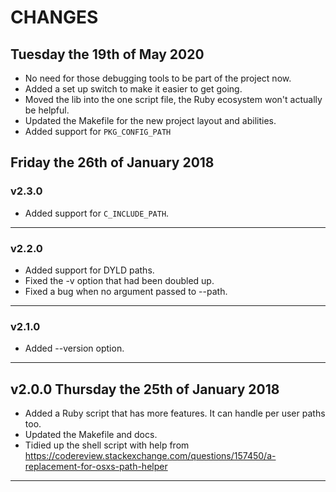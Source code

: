 # CHANGES #

## Tuesday the 19th of May 2020 ##

- No need for those debugging tools to be part of the project now.
- Added a set up switch to make it easier to get going.
- Moved the lib into the one script file, the Ruby ecosystem won't actually be helpful.
- Updated the Makefile for the new project layout and abilities.
- Added support for `PKG_CONFIG_PATH`


## Friday the 26th of January 2018 ##

### v2.3.0 ##

- Added support for `C_INCLUDE_PATH`.

----


### v2.2.0 ##

- Added support for DYLD paths.
- Fixed the -v option that had been doubled up.
- Fixed a bug when no argument passed to --path.

----


### v2.1.0 ##

- Added --version option.

----


## v2.0.0 Thursday the 25th of January 2018 ##

- Added a Ruby script that has more features.
  It can handle per user paths too.
- Updated the Makefile and docs.
- Tidied up the shell script with help from
  https://codereview.stackexchange.com/questions/157450/a-replacement-for-osxs-path-helper

----

